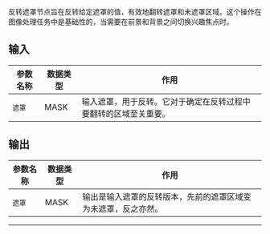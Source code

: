 
反转遮罩节点旨在反转给定遮罩的值，有效地翻转遮罩和未遮罩区域。这个操作在图像处理任务中是基础性的，当需要在前景和背景之间切换兴趣焦点时。

## 输入

| 参数名称 | 数据类型 | 作用 |
| --- | --- | --- |
| `遮罩` | MASK | 输入遮罩，用于反转。它对于确定在反转过程中要翻转的区域至关重要。 |

## 输出

| 参数名称 | 数据类型 | 作用 |
| --- | --- | --- |
| `遮罩` | MASK | 输出是输入遮罩的反转版本，先前的遮罩区域变为未遮罩，反之亦然。 |

---
